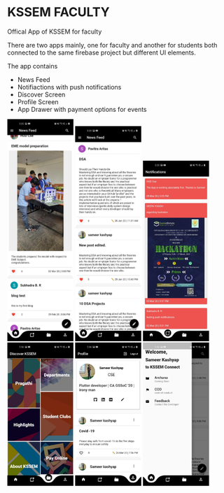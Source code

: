# KSSEM FACULTY 

Offical App of KSSEM for faculty 

There are two apps mainly, one for faculty and another for students both connected to the same firebase project but different UI elements.

The app contains
* News Feed
* Notifiactions with push notifications
* Discover Screen
* Profile Screen
* App Drawer with payment options for events 


<img src="/screenshots/Screenshot_20200410-173500.jpg" width="30%"></img> <img src="/screenshots/Screenshot_20200410-173528.jpg" width="30%"></img> <img src="/screenshots/Screenshot_20200410-173545.jpg" width="30%"></img> <img src="/screenshots/Screenshot_20200410-173600.jpg" width="30%"></img> <img src="/screenshots/Screenshot_20200410-173609.jpg" width="30%"></img> <img src="/screenshots/Screenshot_20200410-173616.jpg" width="30%"></img> 
